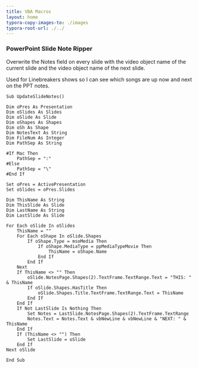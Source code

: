 ```yaml
---
title: VBA Macros
layout: home
typora-copy-images-to: ./images
typora-root-url: ./../
---
```

### PowerPoint Slide Note Ripper

Overwrite the Notes field on every slide with the video object name of the current slide and the video object name of the next slide.

Used for Linebreakers shows so I can see which songs are up now and next on the PPT notes.

```vba
Sub UpdateSlideNotes()

Dim oPres As Presentation
Dim oSlides As Slides
Dim oSlide As Slide
Dim oShapes As Shapes
Dim oSh As Shape
Dim NotesText As String
Dim FileNum As Integer
Dim PathSep As String

#If Mac Then
    PathSep = ":"
#Else
    PathSep = "\"
#End If

Set oPres = ActivePresentation
Set oSlides = oPres.Slides

Dim ThisName As String
Dim ThisSlide As Slide
Dim LastName As String
Dim LastSlide As Slide

For Each oSlide In oSlides
    ThisName = ""
    For Each oShape In oSlide.Shapes
        If oShape.Type = msoMedia Then
            If oShape.MediaType = ppMediaTypeMovie Then
                ThisName = oShape.Name
            End If
        End If
    Next
    If ThisName <> "" Then
        oSlide.NotesPage.Shapes(2).TextFrame.TextRange.Text = "THIS: " & ThisName
        If oSlide.Shapes.HasTitle Then
            oSlide.Shapes.Title.TextFrame.TextRange.Text = ThisName
        End If
    End If
    If Not LastSlide Is Nothing Then
        Set Notes = LastSlide.NotesPage.Shapes(2).TextFrame.TextRange
        Notes.Text = Notes.Text & vbNewLine & vbNewLine & "NEXT: " & ThisName
    End If
    If (ThisName <> "") Then
        Set LastSlide = oSlide
    End If
Next oSlide

End Sub


```